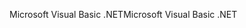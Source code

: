 <span data-ttu-id="c35b4-101">Microsoft Visual Basic .NET</span><span class="sxs-lookup"><span data-stu-id="c35b4-101">Microsoft Visual Basic .NET</span></span>